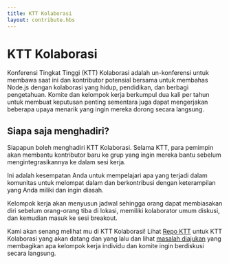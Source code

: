 ```yaml
---
title: KTT Kolaborasi
layout: contribute.hbs
---
```


# KTT Kolaborasi
Konferensi Tingkat Tinggi (KTT) Kolaborasi adalah un-konferensi untuk membawa saat ini dan kontributor potensial bersama untuk membahas Node.js dengan kolaborasi yang hidup, pendidikan, dan berbagi pengetahuan. Komite dan kelompok kerja berkumpul dua kali per tahun untuk membuat keputusan penting sementara juga dapat mengerjakan beberapa upaya menarik yang ingin mereka dorong secara langsung.

## Siapa saja menghadiri?

Siapapun boleh menghadiri KTT Kolaborasi. Selama KTT, para pemimpin akan membantu kontributor baru ke grup yang ingin mereka bantu sebelum mengintegrasikannya ke dalam sesi kerja.

Ini adalah kesempatan Anda untuk mempelajari apa yang terjadi dalam komunitas untuk melompat dalam dan berkontribusi dengan keterampilan yang Anda miliki dan ingin diasah.

Kelompok kerja akan menyusun jadwal sehingga orang dapat membiasakan diri sebelum orang-orang tiba di lokasi, memiliki kolaborator umum diskusi, dan kemudian masuk ke sesi breakout.

Kami akan senang melihat mu di KTT Kolaborasi! Lihat [Repo KTT](https://github.com/nodejs/summit) untuk KTT Kolaborasi yang akan datang dan yang lalu dan lihat [masalah diajukan](https://github.com/nodejs/summit/issues) yang membagikan apa kelompok kerja individu dan komite ingin berdiskusi secara langsung.
